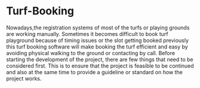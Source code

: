 # Turf-Booking

Nowadays,the registration systems of most of the turfs or playing grounds are working manually. Sometimes it becomes difficult to book
turf playground because of timing issues or the slot getting booked previously this turf booking software will make booking the turf 
efficient and easy by avoiding physical walking to the ground or contacting by call. Before starting the development of the project,
there are few things that need to be considered first. This is to ensure that the project is feasible to be continued and also at the
same time to provide a guideline or standard on how the project works.
